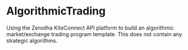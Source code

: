 
# AlgorithmicTrading
Using the Zerodha KiteConnect API platform to build an algorithmic market/exchange trading program template.
This does not contain any strategic algorithms.
